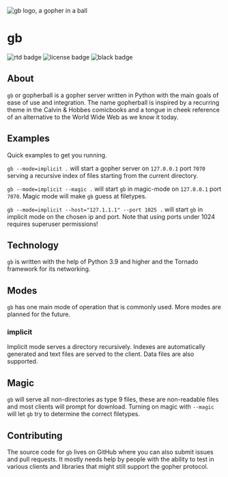 ![gb logo, a gopher in a ball](https://src.tty.cat/supakeen/gb/raw/branch/master/doc/_static/logo-doc.png)

# gb

![rtd badge](https://readthedocs.org/projects/gb/badge/?version=latest) ![license badge](https://gb.readthedocs.io/en/latest/_static/license.svg) ![black badge](https://img.shields.io/badge/code%20style-black-000000.svg)

## About

`gb` or gopherball is a gopher server written in Python with the main goals of
ease of use and integration. The name gopherball is inspired by a recurring
theme in the Calvin & Hobbes comicbooks and a tongue in cheek reference of an
alternative to the World Wide Web as we know it today.

## Examples
Quick examples to get you running.

`gb --mode=implicit .` will start a gopher server on `127.0.0.1` port `7070` serving
a recursive index of files starting from the current directory.

`gb --mode=implicit --magic .` will start `gb` in magic-mode on `127.0.0.1` port
`7070`. Magic mode will make `gb` guess at filetypes.

`gb --mode=implicit --host="127.1.1.1" --port 1025 .` will start `gb` in implicit
mode on the chosen ip and port. Note that using ports under 1024 requires
superuser permissions!

## Technology
`gb` is written with the help of Python 3.9 and higher and the Tornado
framework for its networking.

## Modes
`gb` has one main mode of operation that is commonly used. More modes are
planned for the future.

### implicit
Implicit mode serves a directory recursively. Indexes are automatically
generated and text files are served to the client. Data files are also
supported.

## Magic
`gb` will serve all non-directories as type 9 files, these are non-readable
files and most clients will prompt for download. Turning on magic with
`--magic` will let `gb` try to determine the correct filetypes.

## Contributing
The source code for `gb` lives on GitHub where you can also submit issues and
pull requests. It mostly needs help by people with the ability to test in
various clients and libraries that might still support the gopher protocol.
